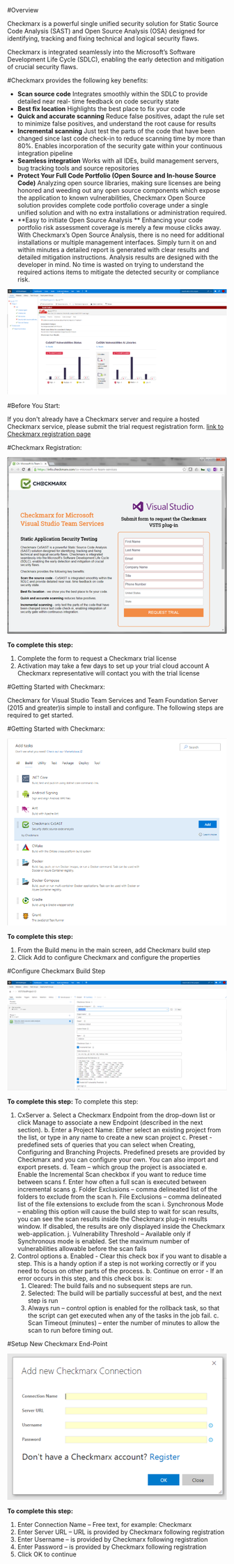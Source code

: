 #Overview

Checkmarx is a powerful single unified security solution for Static Source Code Analysis (SAST) and Open Source Analysis (OSA) designed for identifying, tracking and fixing technical and logical security flaws.

Checkmarx is integrated seamlessly into the Microsoft’s Software Development Life Cycle (SDLC), enabling
the early detection and mitigation of crucial security flaws.



#Checkmarx provides the following key benefits:

- **Scan source code**
Integrates smoothly within the SDLC to provide detailed near real- time feedback on code security state
- **Best fix location**
Highlights the best place to fix your code
- **Quick and accurate scanning**
Reduce false positives, adapt the rule set to minimize false positives, and understand the root cause
for results
- **Incremental scanning**
Just test the parts of the code that have been changed since last code check-in to reduce scanning time by
more than 80%. Enables incorporation of the security gate within your continuous integration pipeline
- **Seamless integration**
Works with all IDEs, build management servers, bug tracking tools and source repositories
- **Protect Your Full Code Portfolio (Open Source and In-house Source Code)**
Analyzing open source libraries, making sure licenses are being honored and weeding out any open source components which expose the application to known vulnerabilities,
Checkmarx Open Source solution provides complete code portfolio coverage under a single unified solution and with no extra installations or administration required.
- **Easy to initiate Open Source Analysis **
Enhancing your code portfolio risk assessment coverage is merely a few mouse clicks away. With Checkmarx’s Open Source Analysis, there is no need for additional installations or multiple management interfaces. Simply turn it on and within minutes a detailed report is generated with clear results and detailed mitigation instructions. Analysis results are designed with the developer in mind.
No time is wasted on trying to understand the required actions items to mitigate the detected security or compliance risk.


![image](images/summaryTab.PNG)



#Before You Start:

If you don't already have a Checkmarx server and require a hosted Checkmarx service, please submit the trial request registration form.
[link to Checkmarx registration page](https://info.checkmarx.com/cx-microsoft-vs-team-services)



#Checkmarx Registration:

![image](images/sample2.png)

**To complete this step:**
1.	Complete the form to request a Checkmarx trial license
2.	Activation may take a few days to set up your trial cloud account
    A Checkmarx representative will contact you with the trial license



#Getting Started with Checkmarx:

Checkmarx for Visual Studio Team Services and Team Foundation Server (2015 and greater)is simple to install and configure.
The following steps are required to get started.



#Getting Started with Checkmarx:

![image](images/sample3.png)

**To complete this step:**
1.	From the Build menu in the main screen, add Checkmarx build step
2.	Click Add to configure Checkmarx and configure the properties



#Configure Checkmarx Build Step

![image](images/config.png)

**To complete this step:**
To complete this step:
1.	CxServer
    a.	Select a Checkmarx Endpoint from the drop-down list or click Manage to associate a new Endpoint (described in the next section).
    b.	Enter a Project Name: Either select an existing project from the list, or type in any name to create a new scan project
    c.	Preset - predefined sets of queries that you can select when Creating, Configuring and Branching Projects. Predefined presets are provided by Checkmarx and you can configure your own. You can also import and export presets.
    d.	Team – which group the project is associated
    e.	Enable the Incremental Scan checkbox if you want to reduce time between scans
    f.	Enter how often a full scan is executed between incremental scans
    g.	Folder Exclusions – comma delineated list of the folders to exclude from the scan
    h.	File Exclusions – comma delineated list of the file extensions to exclude from the scan
    i.	Synchronous Mode – enabling this option will cause the build step to wait for scan results, you can see the scan results inside the Checkmarx plug-in results window. If disabled, the results are only displayed inside the Checkmarx web-application.
    j.	Vulnerability Threshold – Available only if Synchronous mode is enabled. Set the maximum number of vulnerabilities allowable before the scan fails
2.	Control options
    a.	Enabled - Clear this check box if you want to disable a step. This is a handy option if a step is not working correctly or if you need to focus on other parts of the process.
    b.	Continue on error - If an error occurs in this step, and this check box is:
      1.	Cleared: The build fails and no subsequent steps are run.
      2.	Selected: The build will be partially successful at best, and the next step is run
      3.	Always run – control option is enabled for the rollback task, so that the script can get executed when any of the tasks in the job fail.
    c.	Scan Timeout (minutes) – enter the number of minutes to allow the scan to run before timing out.



#Setup New Checkmarx End-Point

![image](images/sample5.png)

**To complete this step:**
1.	Enter Connection Name – Free text, for example: Checkmarx
2.	Enter Server URL – URL is provided by Checkmarx following registration
3.	Enter Username – is provided by Checkmarx following registration
4.	Enter Password – is provided by Checkmarx following registration
5.	Click OK to continue